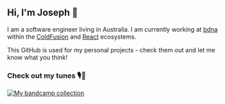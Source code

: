 ## Hi, I'm Joseph 🤗

I am a software engineer living in Australia. I am currently working at [bdna](https://bdna.com.au/) within the [ColdFusion](https://www.adobe.com/au/products/coldfusion-family.html) and [React](https://reactjs.org/) ecosystems.

This GitHub is used for my personal projects - check them out and let me know what you think!

### Check out my tunes 🎙🎸

[![My bandcamp collection](https://bandcamp-collection-readme.vercel.app/getCollection?username=Johoseph&theme=dark)](https://bandcamp-collection-readme.vercel.app/getCollection?username=Johoseph&theme=dark)
